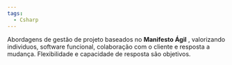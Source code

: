 ```yaml
---
tags:
  - Csharp
---
```

Abordagens de gestão de projeto baseados no **Manifesto Ágil** , valorizando individuos, software funcional, colaboração com o cliente e resposta a mudança.
Flexibilidade e capacidade de resposta são objetivos.